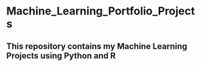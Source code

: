 # Machine_Learning_Portfolio_Projects

## This repository contains my Machine Learning Projects using Python and R